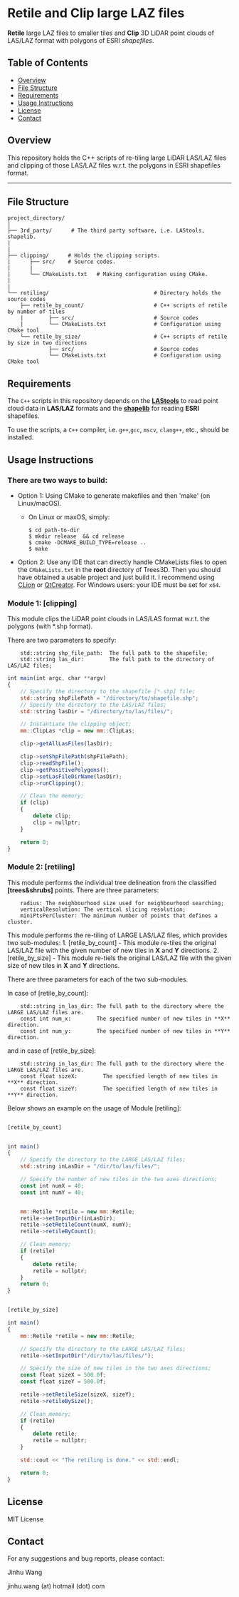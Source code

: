 # Retile and Clip large LAZ files

**Retile** large LAZ files to smaller tiles and **Clip** 3D LiDAR point clouds of LAS/LAZ format with polygons of ESRI _shapefiles_.

## Table of Contents

- [Overview](#overview)
- [File Structure](#file-structure)
- [Requirements](#requirements)
- [Usage Instructions](#usage-instructions)
- [License](#license)
- [Contact](#contact)

## Overview

This repository holds the C++ scripts of re-tiling large LiDAR LAS/LAZ files and clipping of those LAS/LAZ files w.r.t. the polygons in ESRI shapefiles format.

---

## File Structure

```plaintext
project_directory/
│
├── 3rd_party/      # The third party software, i.e. LAStools, shapelib.
|
|
├── clipping/      # Holds the clipping scripts.
|      ├── src/    # Source codes.
|      |
|      └── CMakeLists.txt   # Making configuration using CMake.
|
|
└── retiling/                                 # Directory holds the source codes
    ├── retile_by_count/                      # C++ scripts of retile by number of tiles
    |        ├── src/                         # Source codes
    |        └── CMakeLists.txt               # Configuration using CMake tool
    └── retile_by_size/                       # C++ scripts of retile by size in two directions
             ├── src/                         # Source codes
             └── CMakeLists.txt               # Configuration using CMake tool
```

## Requirements

The `C++` scripts in this repository depends on the **[LAStools](https://lastools.github.io/)** to read point cloud data in **LAS/LAZ** formats and the **[shapelib](http://shapelib.maptools.org/)** for reading **ESRI** shapefiles.

To use the scripts, a `C++` compiler, i.e. `g++`,`gcc`, `mscv`, `clang++`, etc., should be installed.

## Usage Instructions

### There are two ways to build:

- Option 1: Using CMake to generate makefiles and then 'make' (on Linux/macOS).

  - On Linux or maxOS, simply:
    ```
    $ cd path-to-dir
    $ mkdir release  && cd release
    $ cmake -DCMAKE_BUILD_TYPE=release ..
    $ make
    ```

- Option 2: Use any IDE that can directly handle CMakeLists files to open the `CMakeLists.txt` in the **root** directory of Trees3D.
  Then you should have obtained a usable project and just build it. I recommend using
  [CLion](https://www.jetbrains.com/clion/) or [QtCreator](https://www.qt.io/product). For Windows users: your IDE must be set for `x64`.

### Module 1: [clipping]

This module clips the LiDAR point clouds in LAS/LAS format w.r.t. the polygons (with *.shp format).

There are two parameters to specify:

```
    std::string shp_file_path:  The full path to the shapefile;
    std::string las_dir:        The full path to the directory of LAS/LAZ files;
```

```javascript {.line-numbers}
int main(int argc, char **argv)
{
    // Specify the directory to the shapefile [*.shp] file;
    std::string shpFilePath = "/directory/to/shapefile.shp";
    // Specify the directory to the LAS/LAZ files;
    std::string lasDir = "/directory/to/las/files/";

    // Instantiate the clipping object;
    mm::ClipLas *clip = new mm::ClipLas;

    clip->getAllLasFiles(lasDir);

    clip->setShpFilePath(shpFilePath);
    clip->readShpFile();
    clip->getPositivePolygons();
    clip->setLasFileDirName(lasDir);
    clip->runClipping();

    // Clean the memory;
    if (clip)
    {
        delete clip;
        clip = nullptr;
    }

    return 0;
}

```

### Module 2: [retiling]

This module performs the individual tree delineation from the classified **[trees&shrubs]** points.
There are three parameters:

```
    radius: The neighbourhood size used for neighbourhood searching;
    verticalResolution: The vertical slicing resolution;
    miniPtsPerCluster: The minimum number of points that defines a cluster.
```

This module performs the re-tiling of LARGE LAS/LAZ files, which provides two sub-modules: 1. [retile_by_count] - This module re-tiles the original LAS/LAZ file with the given number of new tiles in **X** and **Y** directions. 2. [retile_by_size] - This module re-tiels the original LAS/LAZ file with the given size of new tiles in **X** and **Y** directions.

There are three parameters for each of the two sub-modules.

In case of [retile_by_count]:

```
    std::string in_las_dir: The full path to the directory where the LARGE LAS/LAZ files are.
    const int num_x:        The specified number of new tiles in **X** direction.
    const int num_y:        The specified number of new tiles in **Y** direction.
```

and in case of [retile_by_size]:

```
    std::string in_las_dir: The full path to the directory where the LARGE LAS/LAZ files are.
    const float sizeX:        The specified length of new tiles in **X** direction.
    const float sizeY:        The specified length of new tiles in **Y** direction.
```

Below shows an example on the usage of Module [retiling]:

```javascript {.line-numbers}

[retile_by_count]


int main()
{
    // Specify the directory to the LARGE LAS/LAZ files;
    std::string inLasDir = "/dir/to/las/files/";

    // Specify the number of new tiles in the two axes directions;
    const int numX = 40;
    const int numY = 40;


    mm::Retile *retile = new mm::Retile;
    retile->setInputDir(inLasDir);
    retile->setRetileCount(numX, numY);
    retile->retileByCount();

    // Clean memory;
    if (retile)
    {
        delete retile;
        retile = nullptr;
    }
    return 0;
}


[retile_by_size]

int main()
{
    mm::Retile *retile = new mm::Retile;

    // Specify the directory to the LARGE LAS/LAZ files;
    retile->setInputDir("/dir/to/las/files/");

    // Specify the size of new tiles in the two axes directions;
    const float sizeX = 500.0f;
    const float sizeY = 500.0f;

    retile->setRetileSize(sizeX, sizeY);
    retile->retileBySize();

    // Clean memory;
    if (retile)
    {
        delete retile;
        retile = nullptr;
    }

    std::cout << "The retiling is done." << std::endl;

    return 0;
}
```

## License

MIT License

## Contact

For any suggestions and bug reports, please contact:

Jinhu Wang

jinhu.wang (at) hotmail (dot) com
